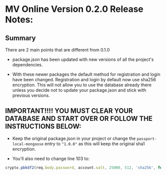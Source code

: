 # MV Online Version 0.2.0 Release Notes:

## Summary
There are 2 main points that are different from 0.1.0

- package.json has been updated with new versions of all the project's dependencies.

- With these newer packages the default method for registration and login have been changed.  Registration and login by default now use sha256 encryption.  This will not allow you to use the database already there unless you decide not to update your package.json and stick with previous versions.

## IMPORTANT!!!! YOU MUST CLEAR YOUR DATABASE AND START OVER OR FOLLOW THE INSTRUCTIONS BELOW:

- Keep the original package.json in your project or change the `passport-local-mongoose` entry to `^1.0.0"` as this will keep the original sha1 encryption.

- You'll also need to change line 103 to:

```js
crypto.pbkdf2(req.body.password, account.salt, 25000, 512, 'sha256', function(err, hashRaw){
```
